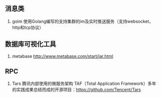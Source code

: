 ## 消息类
1. goim
使用Golang编写的支持集群的im及实时推送服务（支持websocket，http和tcp协议）


## 数据库可视化工具
1. metabase
http://www.metabase.com/start/jar.html


## RPC
1. Tars
腾讯内部使用的微服务架构 TAF（Total Application Framework）多年的实践成果总结而成的开源项目：https://github.com/Tencent/Tars
